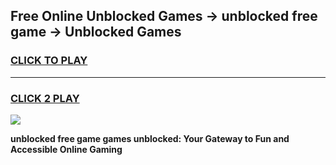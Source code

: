 
## Free Online Unblocked Games → unblocked free game → Unblocked Games
<h3>
<a href="https://premium.freeplayer.one?title=unblocked_free_game&ref=21F">CLICK TO PLAY</a></h3>
<hr>

<h3>
<a href="https://premium.freeplayer.one?title=unblocked_free_game&ref=21F">CLICK 2 PLAY</a>
  
</h3>

<a href="https://premium.freeplayer.one?title=unblocked_free_game&ref=21F/"><img src="https://clearcache.store/games.png"></a>


**unblocked free game games unblocked: Your Gateway to Fun and Accessible Online Gaming**
